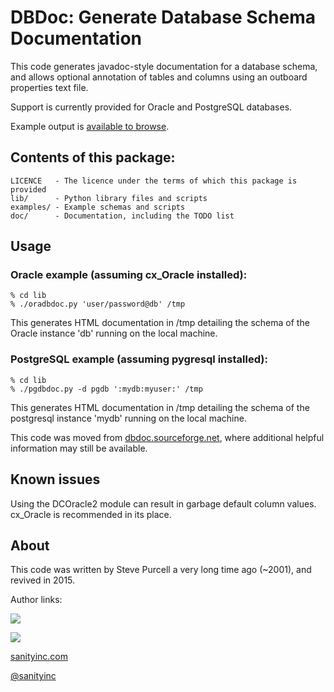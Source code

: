 # DBDoc: Generate Database Schema Documentation

This code generates javadoc-style documentation for a database schema,
and allows optional annotation of tables and columns using an outboard
properties text file.

Support is currently provided for Oracle and PostgreSQL databases.

Example output is [available to browse](http://dbdoc.sourceforge.net/examples/disc_rack/index.html).

## Contents of this package:

    LICENCE   - The licence under the terms of which this package is provided
    lib/      - Python library files and scripts
    examples/ - Example schemas and scripts
    doc/      - Documentation, including the TODO list

## Usage

### Oracle example (assuming cx_Oracle installed):

    % cd lib
    % ./oradbdoc.py 'user/password@db' /tmp

This generates HTML documentation in /tmp detailing the schema of the
Oracle instance 'db' running on the local machine.

### PostgreSQL example (assuming pygresql installed):

    % cd lib
    % ./pgdbdoc.py -d pgdb ':mydb:myuser:' /tmp

This generates HTML documentation in /tmp detailing the schema of the
postgresql instance 'mydb' running on the local machine.

This code was moved from
[dbdoc.sourceforge.net](http://dbdoc.sourceforge.net/), where
additional helpful information may still be available.

## Known issues

Using the DCOracle2 module can result in garbage default column values.
cx_Oracle is recommended in its place.


## About

This code was written by Steve Purcell a very long time ago (~2001),
and revived in 2015.

Author links:

[![](http://api.coderwall.com/purcell/endorsecount.png)](http://coderwall.com/purcell)

[![](http://www.linkedin.com/img/webpromo/btn_liprofile_blue_80x15.png)](http://uk.linkedin.com/in/stevepurcell)

[sanityinc.com](http://www.sanityinc.com/)

[@sanityinc](https://twitter.com/)
